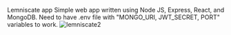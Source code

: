 Lemniscate app
Simple web app written using Node JS, Express, React, and MongoDB. Need to have .env file with "MONGO_URI, JWT_SECRET, PORT" variables to work. ![lemniscate2](https://user-images.githubusercontent.com/74825928/209793807-981978ca-a276-4f75-86ec-b3ee8a75597e.png)
